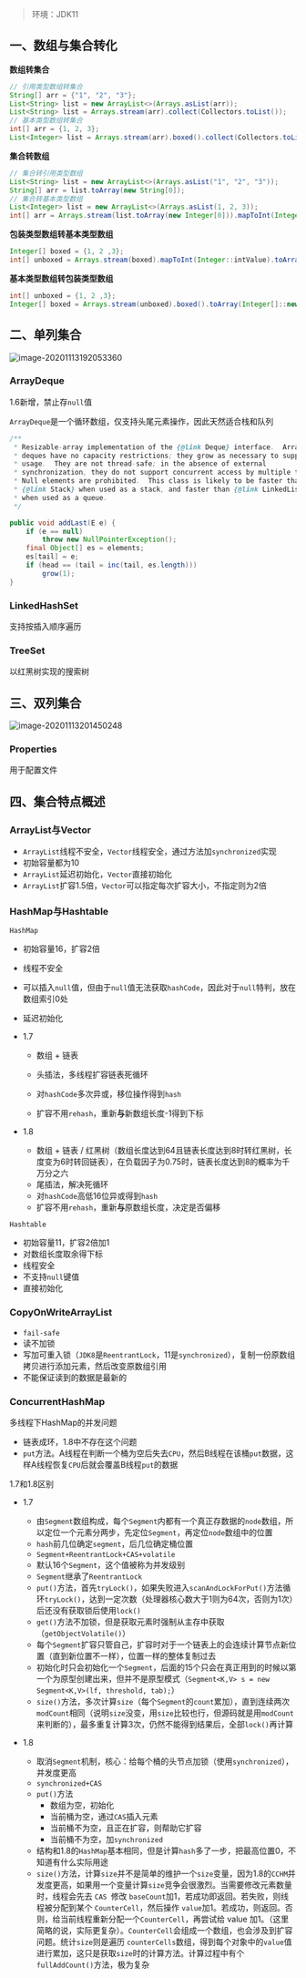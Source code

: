 > 环境：JDK11

## 一、数组与集合转化

**数组转集合**

```java
// 引用类型数组转集合
String[] arr = {"1", "2", "3"};
List<String> list = new ArrayList<>(Arrays.asList(arr));
List<String> list = Arrays.stream(arr).collect(Collectors.toList());
// 基本类型数组转集合
int[] arr = {1, 2, 3};
List<Integer> list = Arrays.stream(arr).boxed().collect(Collectors.toList());
```

**集合转数组**

```java
// 集合转引用类型数组
List<String> list = new ArrayList<>(Arrays.asList("1", "2", "3"));
String[] arr = list.toArray(new String[0]);
// 集合转基本类型数组
List<Integer> list = new ArrayList<>(Arrays.asList(1, 2, 3));
int[] arr = Arrays.stream(list.toArray(new Integer[0])).mapToInt(Integer::intValue).toArray();
```

**包装类型数组转基本类型数组**

```java
Integer[] boxed = {1, 2 ,3};
int[] unboxed = Arrays.stream(boxed).mapToInt(Integer::intValue).toArray();
```

**基本类型数组转包装类型数组**

```java
int[] unboxed = {1, 2 ,3};
Integer[] boxed = Arrays.stream(unboxed).boxed().toArray(Integer[]::new);
```

## 二、单列集合

![image-20201113192053360](https://gitee.com/p8t/picbed/raw/master/imgs/20201113192054.png)

### ArrayDeque

1.6新增，禁止存`null`值

`ArrayDeque`是一个循环数组，仅支持头尾元素操作，因此天然适合栈和队列

```java
/**
 * Resizable-array implementation of the {@link Deque} interface.  Array
 * deques have no capacity restrictions; they grow as necessary to support
 * usage.  They are not thread-safe; in the absence of external
 * synchronization, they do not support concurrent access by multiple threads.
 * Null elements are prohibited.  This class is likely to be faster than
 * {@link Stack} when used as a stack, and faster than {@link LinkedList}
 * when used as a queue.
 */

public void addLast(E e) {
    if (e == null)
        throw new NullPointerException();
    final Object[] es = elements;
    es[tail] = e;
    if (head == (tail = inc(tail, es.length)))
        grow(1);
}
```

### LinkedHashSet

支持按插入顺序遍历

### TreeSet

以红黑树实现的搜索树

## 三、双列集合

![image-20201113201450248](https://gitee.com/p8t/picbed/raw/master/imgs/20201113201451.png)

### Properties

用于配置文件

## 四、集合特点概述

### ArrayList与Vector

- `ArrayList`线程不安全，`Vector`线程安全，通过方法加`synchronized`实现
- 初始容量都为10
- `ArrayList`延迟初始化，`Vector`直接初始化
- `ArrayList`扩容1.5倍，`Vector`可以指定每次扩容大小，不指定则为2倍

### HashMap与Hashtable

`HashMap`

- 初始容量16，扩容2倍
- 线程不安全
- 可以插入`null`值，但由于`null`值无法获取`hashCode`，因此对于`null`特判，放在数组索引0处
- 延迟初始化

- 1.7
  - 数组 + 链表
  - 头插法，多线程扩容链表死循环

  - 对`hashCode`多次异或，移位操作得到`hash`
  - 扩容不用`rehash`，重新**与**新数组长度-1得到下标

- 1.8
  
  - 数组 + 链表 / 红黑树（数组长度达到64且链表长度达到8时转红黑树，长度变为6时转回链表），在负载因子为0.75时，链表长度达到8的概率为千万分之六
  - 尾插法，解决死循环
  - 对`hashCode`高低16位异或得到`hash`
  - 扩容不用`rehash`，重新**与**原数组长度，决定是否偏移

`Hashtable`

  - 初始容量11，扩容2倍加1
  - 对数组长度取余得下标
  - 线程安全
  - 不支持`null`键值
  - 直接初始化

### CopyOnWriteArrayList

- `fail-safe`
- 读不加锁
- 写加可重入锁（`JDK8`是`ReentrantLock`，11是`synchronized`），复制一份原数组拷贝进行添加元素，然后改变原数组引用
- 不能保证读到的数据是最新的

### ConcurrentHashMap

多线程下HashMap的并发问题

- 链表成环，1.8中不存在这个问题
- `put`方法。A线程在判断一个桶为空后失去`CPU`，然后B线程在该桶`put`数据，这样A线程恢复`CPU`后就会覆盖B线程`put`的数据

1.7和1.8区别

- 1.7
  - 由`Segment`数组构成，每个`Segment`内都有一个真正存数据的`node`数组，所以定位一个元素分两步，先定位`Segment`，再定位`node`数组中的位置
  - `hash`前几位确定`segment`，后几位确定桶位置
  - `Segment+ReentrantLock+CAS+volatile`
  - 默认16个`Segment`，这个值被称为并发级别
  - `Segment`继承了`ReentrantLock`
  - `put()`方法，首先`tryLock()`，如果失败进入`scanAndLockForPut()`方法循环`tryLock()`，达到一定次数（处理器核心数大于1则为64次，否则为1次）后还没有获取锁后使用`lock()`
  - `get()`方法不加锁，但是获取元素时强制从主存中获取（`getObjectVolatile()`）
  - 每个`Segment`扩容只管自己，扩容时对于一个链表上的会连续计算节点新位置（直到新位置不一样），位置一样的整体复制过去
  - 初始化时只会初始化一个`Segment`，后面的15个只会在真正用到的时候以第一个为原型创建出来，但并不是原型模式（`Segment<K,V> s = new Segment<K,V>(lf, threshold, tab);`）
  - `size()`方法，多次计算`size`（每个`Segment`的`count`累加），直到连续两次`modCount`相同（说明`size`没变，用`size`比较也行，但源码就是用`modCount`来判断的），最多重复计算3次，仍然不能得到结果后，全部`lock()`再计算
  
- 1.8
  - 取消`Segment`机制，核心：给每个桶的头节点加锁（使用`synchronized`），并发度更高
  - `synchronized+CAS`
  - `put()`方法
    - 数组为空，初始化
    - 当前桶为空，通过`CAS`插入元素
    - 当前桶不为空，且正在扩容，则帮助它扩容
    - 当前桶不为空，加`synchronized`
  - 结构和1.8的`HashMap`基本相同，但是计算`hash`多了一步，把最高位置0，不知道有什么实际用途
  - `size()`方法，计算`size`并不是简单的维护一个`size`变量，因为1.8的`CCHM`并发度更高，如果用一个变量计算`size`竞争会很激烈。当需要修改元素数量时，线程会先去 `CAS `修改 `baseCount`加1，若成功即返回。若失败，则线程被分配到某个 `CounterCell`，然后操作 `value`加1。若成功，则返回。否则，给当前线程重新分配一个`CounterCell`，再尝试给 value 加1。（这里简略的说，实际更复杂）。`CounterCell`会组成一个数组，也会涉及到扩容问题。统计`size`则是遍历 `counterCells`数组，得到每个对象中的`value`值进行累加，这只是获取`size`时的计算方法。计算过程中有个`fullAddCount()`方法，极为复杂





